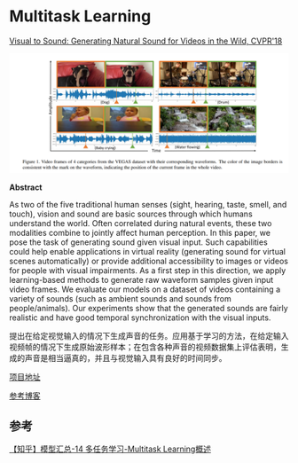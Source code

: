 # Multitask Learning

[Visual to Sound: Generating Natural Sound for Videos in the Wild, CVPR'18](https://arxiv.org/abs/1712.01393)

![](images/0037.png)

**Abstract**

As two of the five traditional human senses (sight, hearing, taste, smell, and touch), vision and sound are basic sources through which humans understand the world. Often correlated during natural events, these two modalities combine to jointly affect human perception. In this paper, we pose the task of generating sound given visual input. Such capabilities could help enable applications in virtual reality (generating sound for virtual scenes automatically) or provide additional accessibility to images or videos for people with visual impairments. As a first step in this direction, we apply learning-based methods to generate raw waveform samples given input video frames. We evaluate our models on a dataset of videos containing a variety of sounds (such as ambient sounds and sounds from people/animals). Our experiments show that the generated sounds are fairly realistic and have good temporal synchronization with the visual inputs.

提出在给定视觉输入的情况下生成声音的任务。应用基于学习的方法，在给定输入视频帧的情况下生成原始波形样本；在包含各种声音的视频数据集上评估表明，生成的声音是相当逼真的，并且与视觉输入具有良好的时间同步。

[项目地址](http://bvision11.cs.unc.edu/bigpen/yipin/visual2sound_webpage/visual2sound.html)

[参考博客](http://www.sohu.com/a/209593882_610300)

## 参考

[【知乎】模型汇总-14 多任务学习-Multitask Learning概述](https://zhuanlan.zhihu.com/p/27421983)
